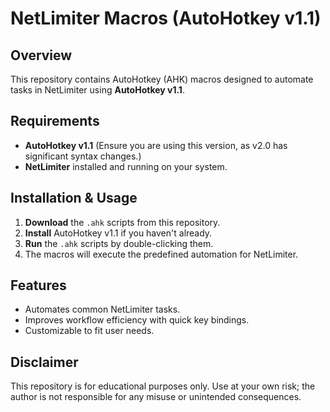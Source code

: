 # NetLimiter Macros (AutoHotkey v1.1)

## Overview
This repository contains AutoHotkey (AHK) macros designed to automate tasks in NetLimiter using **AutoHotkey v1.1**.

## Requirements
- **AutoHotkey v1.1** (Ensure you are using this version, as v2.0 has significant syntax changes.)
- **NetLimiter** installed and running on your system.

## Installation & Usage
1. **Download** the `.ahk` scripts from this repository.
2. **Install** AutoHotkey v1.1 if you haven't already.
3. **Run** the `.ahk` scripts by double-clicking them.
4. The macros will execute the predefined automation for NetLimiter.

## Features
- Automates common NetLimiter tasks.
- Improves workflow efficiency with quick key bindings.
- Customizable to fit user needs.


## Disclaimer
This repository is for educational purposes only. Use at your own risk; the author is not responsible for any misuse or unintended consequences.

